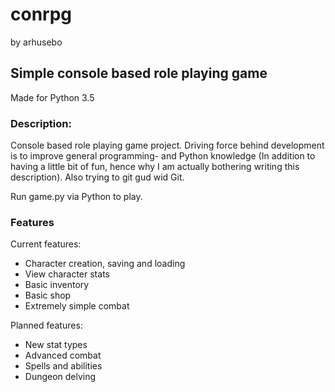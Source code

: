 # conrpg
by arhusebo

## Simple console based role playing game
Made for Python 3.5

### Description:
Console based role playing game project. Driving force behind development is to improve general programming- and Python knowledge (In addition to having a little bit of fun, hence why I am actually bothering writing this description). Also trying to git gud wid Git.

Run game.py via Python to play.

### Features
Current features:
* Character creation, saving and loading
* View character stats
* Basic inventory
* Basic shop
* Extremely simple combat

Planned features:
* New stat types
* Advanced combat
* Spells and abilities
* Dungeon delving
